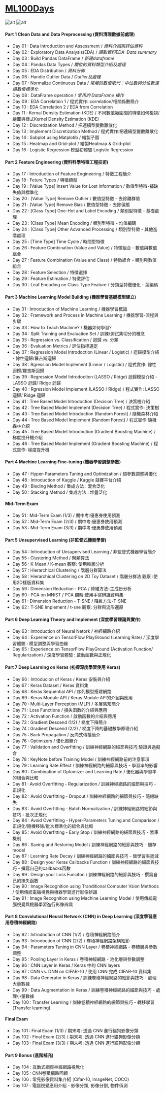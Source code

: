 # [ML100Days](https://ai100-2.cupoy.com/) 
![alt](./photo/banner.PNG)
![alt](./photo/01.PNG)  

#### Part 1 Clean Data and Data Preprocessing (資料清理數據前處理)
- Day 01 : Data Introduction and Assessment / *資料介紹與評估資料*
- Day 02 : Exploratory Data Analysis(EDA) / *讀取資料EDA: Data summary*
- Day 03 : Build Pandas DataFrame / *新建dataframe*
- Day 04 : Pandas Data Types / *欄位的資料類型介紹及處理*
- Day 05 : EDA Distribution / *資料分佈*
- Day 06 : Handle Outlier Data / *Outlier及處理*
- Day 07 : Normalize Continuous Data / *常用的數值取代：中位數與分位數連續數值標準化*
- Day 08 : DataFrame operation / *常用的 DataFrame 操作*
- Day 09 : EDA Correlation 1 / 程式實作: correlation/相關係數簡介
- Day 10 : EDA Correlation 2 / EDA from Correlation
- Day 11 : Kernal Density Estimation (KDE) / 不同數值範圍間的特徵如何檢視/繪圖與樣式Kernel Density Estimation (KDE)
- Day 12 : Discretization Method / 把連續型變數離散化
- Day 13 : Implement Discretization Method / 程式實作:把連續型變數離散化
- Day 14 : Subplot using Matplotib / 繪製子圖
- Day 15 : Heatmap and Grid-plot / 繪製Heatmap & Grid-plot
- Day 16 : Logistic Regression 模型初體驗 Logistic Regression

#### Part 2 Feature Engineering (資料科學特徵工程技術)
- Day 17 : Introduction of Feature Engineering / 特徵工程簡介
- Day 18 : Feture Types / 特徵類型
- Day 19 : [Value Type] Insert Value for Lost Information / 數值型特徵-補缺失值與標準化
- Day 20 : [Value Type] Remove Outlier / 數值型特徵 - 去除離群值
- Day 21 : [Value Type] Remove Bias / 數值型特徵 - 去除偏態
- Day 22 : [Class Type] One-Hot and Label Encoding / 類別型特徵 - 基礎處理
- Day 23 : [Class Type] Mean Encoding / 類別型特徵 - 均值編碼
- Day 24 : [Class Type] Other Advanced Processing / 類別型特徵 - 其他進階處理
- Day 25 : [Time Type] Time Cycle / 時間型特徵
- Day 26 : Feature Combination (Value and Value) / 特徵組合 - 數值與數值組合
- Day 27 : Feature Combination (Value and Class) / 特徵組合 - 類別與數值組合
- Day 28 : Feature Selection / 特徵選擇
- Day 29 : Feature Estimation / 特徵評估
- Day 30 : Leaf Encoding on Class Type Feature / 分類型特徵優化 - 葉編碼

#### Part 3 Machine Learning Model Building (機器學習基礎模型建立)
- Day 31 : Introduction of Machine Learning / 機器學習概論
- Day 32 : Framework and Process in Machine Learning / 機器學習-流程與步驟
- Day 33 : How to Teach Machine? / 機器如何學習?
- Day 34 : Split Training and Evaluation Set / 訓練/測試集切分的概念
- Day 35 : Regression vs. Classification / 迴歸 vs. 分類
- Day 36 : Evaluation Metrics / 評估指標選定
- Day 37 : Regression Model Introdoction (Linear / Logistic) / 迴歸模型介紹 - 線性迴歸/羅吉斯迴歸
- Day 38 : Rgression Model Implement (Linear / Logistic) / 程式實作: 線性迴歸/羅吉斯回歸
- Day 39 : Regression Model Introdoction (LASSO / Ridge) 迴歸模型介紹 - LASSO 迴歸/ Ridge 迴歸
- Day 40 : Rgression Model Implement (LASSO / Ridge) / 程式實作: LASSO 迴歸/ Ridge 迴歸
- Day 41 : Tree Based Model Introdoction (Decision Tree) / 決策樹介紹
- Day 42 : Tree Based Model Implement (Decision Tree) / 程式實作: 決策樹
- Day 43 : Tree Based Model Introdoction (Random Forest) / 隨機森林介紹
- Day 44 : Tree Based Model Implement (Random Forest) / 程式實作:隨機森林介紹
- Day 45 : Tree Based Model Introdoction (Gradient Boosting Machine) / 梯度提升機介紹
- Day 46 : Tree Based Model Implement (Gradient Boosting Machine) / 程式實作: 梯度提升機

#### Part 4 Machine Learning Fine-tuning (機器學習調整參數)
- Day 47 : Hyper-Parameters Tuning and Optimization / 超參數調整與優化
- Day 48 : Introduction of Kaggle / Kaggle 競賽平台介紹
- Day 49 : Bleding Method / 集成方法 : 混合泛化
- Day 50 : Stacking Method / 集成方法 : 堆疊泛化

#### Mid-Term Exam
- Day 51 : Mid-Term Exam (1/3) / 期中考:優惠券使用預測
- Day 52 : Mid-Term Exam (2/3) / 期中考:優惠券使用預測
- Day 53 : Mid-Term Exam (3/3) / 期中考:優惠券使用預測

#### Part 5 Unsupervised Learning (非監督式機器學習)
- Day 54 : Introduction of Unsupervised Learning / 非監督式機器學習簡介
- Day 55 : Clustering Method / 聚類算法
- Day 56 : K-Mean / K-mean 觀察: 使用輪廓分析
- Day 57 : Hierarchical Clustering / 階層分群算法
- Day 58 : Hierarchical Clustering on 2D Toy Dataset / 階層分群法 觀察 :使用2D樣版資料集
- Day 59 : Dimension Reduction - PCA / 降維方法-主成份分析
- Day 60 : PCA on MNIST / PCA 觀察:使用手寫辨識資料集
- Day 61 : Dimension Reduction - T-SNE / 降維方法-T-SNE
- Day 62 : T-SNE Implement / t-sne 觀察: 分群與流形還原

#### Part 6 Deep Learning Theory and Implement (深度學習理論與實作)
- Day 63 : Introduction of Neural Netork / 神經網路介紹
- Day 64 : Experience on TensorFlow PlayGround (Learning Rate) / 深度學習體驗 : 模型調整與學習曲線
- Day 65 : Experience on TensorFlow PlayGround (Activation Function/ Regularization) / 深度學習體驗 : 啟動函數與正規化

#### Part 7 Deep Learning on Keras (初探深度學習使用 Keras)
- Day 66 : Introducion of Keras / Keras 安裝與介紹
- Day 67 : Keras Dataset / Keras 資料集
- Day 68 : Keras Sequential API / 序列模型搭建網路
- Day 69 : Keras Module API / Keras Module API的介紹與應用
- Day 70 : Multi-Layer Perception (MLP) / 多層感知簡介
- Day 71 : Loss Functions / 損失函數的介紹與應用
- Day 72 : Activation Function / 啟動函數的介紹與應用
- Day 73 : Gradient Descend (1/2) / 梯度下降簡介
- Day 74 : Gradient Descend (2/2) / 梯度下降的基礎數學原理介紹
- Day 75 : Back Propagation / 反向式傳播簡介
- Day 76 : Optimizers / 優化器簡介
- Day 77 : Validation and Overfitting / 訓練神經網路的細節與技巧:驗證與過擬合
- Day 78 : KeyNote before Training Model / 訓練神經網路前的注意事項
- Day 79 : Learning Rate Effect / 訓練神經網路的細節與技巧 - 學習率的影響
- Day 80 : Combination of Optomizer and Learning Rate / 優化器與學習率的組合與比較
- Day 81 : Avoid Overfitting - Regularization / 訓練神經網路的細節與技巧 - 正規化
- Day 82 : Avoid Overfitting - Dropout / 訓練神經網路的細節與技巧 - 隨機缺失
- Day 83 : Avoid Overfitting - Batch Normalization / 訓練神經網路的細節與技巧 - 批次正規化
- Day 84 : Avoid Overfitting - Hyper-Parameters Tuning and Comparison / 正規化/隨機移除/批次標準化的組合與比較
- Day 85 : Avoid Overfitting - Early Stop / 訓練神經網路的細節與技巧 - 煞車機制
- Day 86 : Saving and Restoring Model / 訓練神經網路的細節與技巧 - 儲存 model
- Day 87 : Learning Rate Decay / 訓練神經網路的細節與技巧 - 做學習率遞減
- Day 88 : Design your Keras Callbacks Function / 訓練神經網路的細節與技巧 - 撰寫自己的callbacks函數
- Day 89 : Design your Loss Funciton / 訓練神經網路的細節與技巧 - 撰寫自己的損失函數
- Day 90 : Image Recognition using Tranditional Computer Vsion Methods / 使用傳統電腦視覺與機器學習進行影像辨識
- Day 91 : Image Recognition using Machine Learning Model / 使用傳統電腦視覺與機器學習進行影像辨識

#### Part 8 Convolutional Neural Network (CNN) in Deep Learning (深度學習應用卷積神經網路)
- Day 92 : Introdoction of CNN (1/2) / 卷積神經網路簡介
- Day 93 : Introdoction of CNN (2/2) / 卷積神經網路架構細節
- Day 94 : Parameters Tuning in CNN Layer / 卷積神經網路 - 卷積層與參數調整
- Day 95 : Pooling Layer in Keras / 卷積神經網路 - 池化層與參數調整
- Day 96 : CNN Layer in Keras / Keras 中的 CNN layers
- Day 97 : CNN vs. DNN on CIFAR-10 / 使用 CNN 完成 CIFAR-10 資料集
- Day 98 : Data Generator in Keras / 訓練卷積神經網路的細節與技巧 - 處理大量數據
- Day 99 : Data Augmentation in Keras / 訓練卷積神經網路的細節與技巧 - 處理小量數據
- Day 100 : Transfer Learning / 訓練卷積神經網路的細節與技巧 - 轉移學習 (Transfer learning)

#### Final Exam
- Day 101 : Final Exam (1/3) / 期末考: 透過 CNN 進行貓狗影像分類
- Day 102 : Final Exam (2/3) / 期末考: 透過 CNN 進行貓狗影像分類
- Day 103 : Final Exam (3/3) / 期末考: 透過 CNN 進行貓狗影像分類

#### Part 9 Bonus (進階補充)
- Day 104 : 互動式網頁神經網路視覺化
- Day 105 : CNN卷積網路回顧
- Day 106 : 常見影像資料集介紹 (Cifar-10, ImageNet, COCO)
- Day 107 : 電腦視覺應用介紹 - 影像分類, 影像分割, 物件偵測


